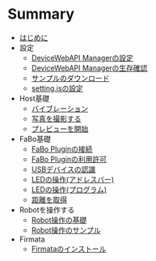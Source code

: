 # Summary

* [はじめに](README.md)
* 設定
    * [DeviceWebAPI Managerの設定](manager.md)
    * [DeviceWebAPI Managerの生存確認](available.md)
	* [サンプルのダウンロード](sample.md)
	* [setting.jsの設定](setting.md)
* Host基礎
	* [バイブレーション](host_vibration.md)
	* [写真を撮影する](host_takepic.md)
	* [プレビューを開始](host_preview.md)
* FaBo基礎
	* [FaBo Pluginの接続](fabo.md)
    * [FaBo Pluginの利用許可](permission.md)
    * [USBデバイスの認識](usbdevice.md)
	* [LEDの操作(アドレスバー)](fabo_led1.md)
	* [LEDの操作(プログラム)](fabo_led2.md)
	* [距離を取得](fabo_distance.md)
* Robotを操作する
	* [Robot操作の基礎](robot_basic.md)
	* [Robot操作のサンプル](robot_sample.md)
* Firmata
	* [Firmataのインストール](firmata.md)

